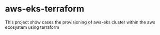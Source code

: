 # aws-eks-terraform
This project show cases the provisioning of aws-eks cluster within the aws ecosystem using terraform
